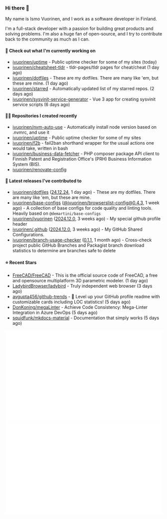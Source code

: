 
### Hi there 👋

My name is Ismo Vuorinen, and I work as a software developer in Finland.

I'm a full-stack developer with a passion for building great products and solving problems.
I'm also a huge fan of open-source, and I try to contribute back to the community as much as I can.

#### 👷 Check out what I'm currently working on

- [ivuorinen/uptime](https://github.com/ivuorinen/uptime) - Public uptime checker for some of my sites (today)
- [ivuorinen/cheatsheet-tldr](https://github.com/ivuorinen/cheatsheet-tldr) - tldr-pages/tldr pages for cheat/cheat (1 day ago)
- [ivuorinen/dotfiles](https://github.com/ivuorinen/dotfiles) - These are my dotfiles. There are many like &#39;em, but these are mine. (1 day ago)
- [ivuorinen/starred](https://github.com/ivuorinen/starred) - Automatically updated list of my starred repos. (2 days ago)
- [ivuorinen/sysvinit-service-generator](https://github.com/ivuorinen/sysvinit-service-generator) - Vue 3 app for creating sysvinit service scripts (6 days ago)

#### 👨‍💻 Repositories I created recently

- [ivuorinen/nvm-auto-use](https://github.com/ivuorinen/nvm-auto-use) - Automatically install node version based on .nvmrc, and use it
- [ivuorinen/uptime](https://github.com/ivuorinen/uptime) - Public uptime checker for some of my sites
- [ivuorinen/f2b](https://github.com/ivuorinen/f2b) - fail2ban shorthand wrapper for the usual actions one would take, written in bash
- [ivuorinen/business-data-fetcher](https://github.com/ivuorinen/business-data-fetcher) - PHP composer package API client to Finnish Patent and Registration Office&#39;s (PRH) Business Information System (BIS).
- [ivuorinen/renovate-config](https://github.com/ivuorinen/renovate-config)

#### 🚀 Latest releases I've contributed to

- [ivuorinen/dotfiles](https://github.com/ivuorinen/dotfiles) ([24.12.24](https://github.com/ivuorinen/dotfiles/releases/tag/24.12.24), 1 day ago) - These are my dotfiles. There are many like &#39;em, but these are mine.
- [ivuorinen/base-configs](https://github.com/ivuorinen/base-configs) ([@ivuorinen/browserslist-config@0.4.3](https://github.com/ivuorinen/base-configs/releases/tag/%40ivuorinen/browserslist-config%400.4.3), 1 week ago) - A collection of base configs for code quality and linting tools. Heavily based on `@demartini/base-configs`
- [ivuorinen/ivuorinen](https://github.com/ivuorinen/ivuorinen) ([2024.12.0](https://github.com/ivuorinen/ivuorinen/releases/tag/2024.12.0), 3 weeks ago) - My special github profile header
- [ivuorinen/.github](https://github.com/ivuorinen/.github) ([2024.12.0](https://github.com/ivuorinen/.github/releases/tag/2024.12.0), 3 weeks ago) - My GitHub Shared Configurations.
- [ivuorinen/branch-usage-checker](https://github.com/ivuorinen/branch-usage-checker) ([0.1.1](https://github.com/ivuorinen/branch-usage-checker/releases/tag/0.1.1), 1 month ago) - Cross-check project public GitHub Branches and Packagist branch download statistics to determine are branches safe to delete

#### ⭐ Recent Stars

- [FreeCAD/FreeCAD](https://github.com/FreeCAD/FreeCAD) - This is the official source code of FreeCAD, a free and opensource multiplatform 3D parametric modeler. (1 day ago)
- [LadybirdBrowser/ladybird](https://github.com/LadybirdBrowser/ladybird) - Truly independent web browser (3 days ago)
- [avgupta456/github-trends](https://github.com/avgupta456/github-trends) - 🚀 Level up your GitHub profile readme with customizable cards including LOC statistics! (5 days ago)
- [DonKoning/megaLinter](https://github.com/DonKoning/megaLinter) - Achieve Code Consistency: Mega-Linter Integration in Azure DevOps (5 days ago)
- [squidfunk/mkdocs-material](https://github.com/squidfunk/mkdocs-material) - Documentation that simply works (5 days ago)



<picture>
  <source srcset="https://raw.githubusercontent.com/ivuorinen/github-stats/master/generated/overview.svg#gh-dark-mode-only" media="(prefers-color-scheme: dark)" />
  <img src="https://raw.githubusercontent.com/ivuorinen/github-stats/master/generated/overview.svg#gh-light-mode-only" alt="Overview of my activity" />
</picture>
<picture>
  <source srcset="https://raw.githubusercontent.com/ivuorinen/github-stats/master/generated/languages.svg#gh-dark-mode-only" media="(prefers-color-scheme: dark)" />
  <img src="https://raw.githubusercontent.com/ivuorinen/github-stats/master/generated/languages.svg#gh-light-mode-only" alt="Languages I have been using" />
</picture>


